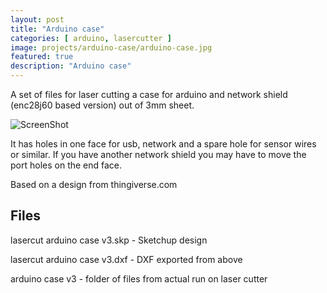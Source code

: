 ```yaml
---
layout: post
title: "Arduino case"
categories: [ arduino, lasercutter ]
image: projects/arduino-case/arduino-case.jpg
featured: true
description: "Arduino case"
---
```


A set of files for laser cutting a case for arduino and network shield (enc28j60 based version) out of 3mm sheet.

![ScreenShot](http://farm9.staticflickr.com/8239/8664545463_a1b7c9a281_c_d.jpg)

It has holes in one face for usb, network and a spare hole for sensor wires or similar. If you have another network shield you may have to move the port holes on the end face.

Based on a design from thingiverse.com

## Files

lasercut arduino case v3.skp - Sketchup design


lasercut arduino case v3.dxf - DXF exported from above


arduino case v3 - folder of files from actual run on laser cutter
